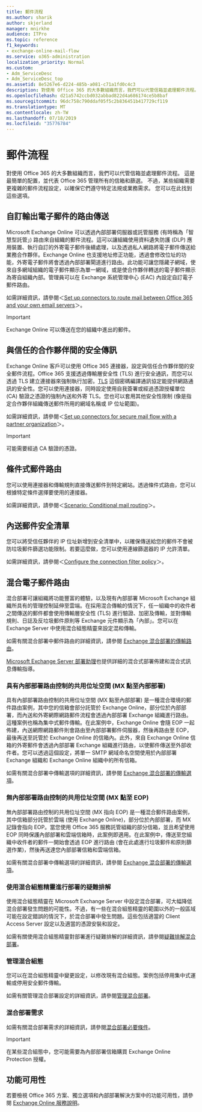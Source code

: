```yaml
---
title: 郵件流程
ms.author: sharik
author: skjerland
manager: mnirkhe
audience: ITPro
ms.topic: reference
f1_keywords:
- exchange-online-mail-flow
ms.service: o365-administration
localization_priority: Normal
ms.custom:
- Adm_ServiceDesc
- Adm_ServiceDesc_top
ms.assetid: 8e5267e6-d224-485b-a081-c71a1fd0c4c3
description: 對使用 Office 365 的大多數組織而言，我們可以代管信箱並處理郵件流程。 這是最簡單的配置，並代表 Office 365 管理所有的信箱和篩選。 不過，某些組織需要更複雜的郵件流程設定，以確保它們遵守特定法規或業務需求。 您可以在此找到這些選項。
ms.openlocfilehash: d21a5742ccbd032abbad822d4a686174ce5b8baf
ms.sourcegitcommit: 96dc758c790ddaf05f5c2b836451b417729cf119
ms.translationtype: MT
ms.contentlocale: zh-TW
ms.lasthandoff: 07/18/2019
ms.locfileid: "35776784"
---
```

# <a name="mail-flow"></a>郵件流程

對使用 Office 365 的大多數組織而言，我們可以代管信箱並處理郵件流程。 這是最簡單的配置，並代表 Office 365 管理所有的信箱和篩選。 不過，某些組織需要更複雜的郵件流程設定，以確保它們遵守特定法規或業務需求。 您可以在此找到這些選項。 
  
## <a name="custom-routing-of-outbound-email"></a>自訂輸出電子郵件的路由傳送

Microsoft Exchange Online 可以透過內部部署伺服器或託管服務 (有時稱為「智慧型託管」) 路由來自組織的郵件流程。這可以讓組織使用資料遺失防護 (DLP) 應用裝置、執行自訂的外寄電子郵件後續處理，以及透過私人網路將電子郵件傳送給業務合作夥伴。Exchange Online 也支援地址修正功能，透過會修改位址的功能，外寄電子郵件將會透過內部部署閘道進行路由。此功能可讓您隱藏子網域，使來自多網域組織的電子郵件顯示為單一網域，或是使合作夥伴轉送的電子郵件顯示為寄自組織內部。管理員可以在 Exchange 系統管理中心 (EAC) 內設定自訂電子郵件路由。
  
如需詳細資訊，請參閱＜[Set up connectors to route mail between Office 365 and your own email servers](http://technet.microsoft.com/library/2e93fd60-a5ef-4e64-8e62-2b862b2d1033.aspx)＞。
  
> [!IMPORTANT]
> Exchange Online 可以傳送在您的組織中進出的郵件。 
  
## <a name="secure-messaging-with-a-trusted-partner"></a>與信任的合作夥伴間的安全傳訊

Exchange Online 客戶可以使用 Office 365 連接器，設定與信任合作夥伴間的安全郵件流程。Office 365 支援透過傳輸層安全性 (TLS) 進行安全通訊，而您可以透過 TLS 建立連接器來強制執行加密。[TLS](https://technet.microsoft.com/en-us/library/mt163898.aspx) 這個密碼編譯通訊協定能提供網路通訊的安全性。您可以使用連接器，同時設定使用自我簽署或經過憑證授權單位 (CA) 驗證之憑證的強制內送和外寄 TLS。您也可以套用其他安全性限制 (像是指定合作夥伴組織傳送郵件所用的網域名稱或 IP 位址範圍)。 
  
如需詳細資訊，請參閱＜[Set up connectors for secure mail flow with a partner organization](http://technet.microsoft.com/library/1ce4d6a4-41ba-4d1e-9ca9-e826252c1041.aspx)＞。
  
> [!IMPORTANT]
> 可能需要經過 CA 驗證的憑證。 
  
## <a name="conditional-mail-routing"></a>條件式郵件路由

您可以使用連接器和傳輸規則直接傳送郵件到特定網站。透過條件式路由，您可以根據特定條件選擇要使用的連接器。
  
如需詳細資訊，請參閱＜[Scenario: Conditional mail routing](http://technet.microsoft.com/library/82d105e2-e955-4e03-99c3-3314a5d21a4c.aspx)＞。
  
## <a name="incoming-mail-safe-list"></a>內送郵件安全清單

您可以將受信任夥伴的 IP 位址新增到安全清單中，以確保傳送給您的郵件不會被防垃圾郵件篩選功能限制。若要這麼做，您可以使用連線篩選器的 IP 允許清單。
  
如需詳細資訊，請參閱＜[Configure the connection filter policy](http://technet.microsoft.com/library/6ae78c12-7bbe-44fa-ab13-c3768387d0e3.aspx)＞。
  
## <a name="hybrid-email-routing"></a>混合電子郵件路由

混合部署可讓組織將功能豐富的體驗，以及現有內部部署 Microsoft Exchange 組織所具有的管理控制延伸至雲端。在採用混合傳輸的情況下，任一組織中的收件者之間傳送的郵件都會使用傳輸層安全性 (TLS) 進行驗證、加密及傳輸，並對傳輸規則、日誌及反垃圾郵件原則等 Exchange 元件顯示為「內部」。您可以在 Exchange Server 中使用混合組態精靈來設定混和傳輸。
  
如需有關混合部署中郵件路由的詳細資訊，請參閱 [Exchange 混合部署的傳輸路由](https://go.microsoft.com/fwlink/p/?LinkId=271757)。
  
[Microsoft Exchange Server 部署助理](https://go.microsoft.com/fwlink/p/?LinkId=287036)也提供詳細的混合式部署佈建和混合式訊息傳輸指導。 
  
### <a name="shared-address-space-with-on-premises-routing-control-mx-points-to-on-premises"></a>具有內部部署路由控制的共用位址空間 (MX 點至內部部署)

具有內部部署路由控制的共用位址空間 (MX 點至內部部署) 是一種混合環境的郵件路由案例，其中您的信箱會部分託管於 Exchange Online，部分位於內部部署，而內送和外寄網際網路郵件流程會透過內部部署 Exchange 組織進行路由。這種案例也稱為集中式郵件傳輸。在此案例中，Exchange Online 會隨 EOP 一起佈建，內送網際網路郵件則會路由至內部部署郵件伺服器，然後再路由至 EOP，最後再送至託管於 Exchange Online 的信箱內。此外，來自 Exchange Online 信箱的外寄郵件會透過內部部署 Exchange 組織進行路由，以使郵件傳送至外部收件者。您可以透過這個設定，將單一 SMTP 網域命名空間使用於內部部署 Exchange 組織和 Exchange Online 組織中的所有信箱。 
  
如需有關混合部署中傳輸選項的詳細資訊，請參閱 [Exchange 混合部署的傳輸選項](https://go.microsoft.com/fwlink/p/?LinkID=271758)。
  
### <a name="shared-address-space-without-on-premises-routing-control-mx-points-to-eop"></a>無內部部署路由控制的共用位址空間 (MX 點至 EOP)

無內部部署路由控制的共用位址空間 (MX 指向 EOP) 是一種混合郵件路由案例，其中信箱部分託管於雲端 (使用 Exchange Online)，部分位於內部部署，而 MX 記錄會指向 EOP。當您使用 Office 365 服務託管組織的部分信箱，並且希望使用 EOP 同時保護內部部署和雲端信箱時，此案例即適用。在此案例中，傳送至您組織中收件者的郵件一開始會透過 EOP 進行路由 (會在此處進行垃圾郵件和原則篩選作業)，然後再送達您內部部署信箱和雲端信箱。 
  
如需有關混合部署中傳輸選項的詳細資訊，請參閱 [Exchange 混合部署的傳輸選項](https://go.microsoft.com/fwlink/p/?LinkID=271758)。
  
### <a name="troubleshooting-a-deployment-with-the-hybrid-configuration-wizard"></a>使用混合組態精靈進行部署的疑難排解

使用混合組態精靈在 Microsoft Exchange Server 中設定混合部署，可大幅降低混合部署發生問題的可能性。不過，有一些在混合組態精靈的範圍以外的一般區域可能在設定錯誤的情況下，於混合部署中發生問題。這些包括適當的 Client Access Server 設定以及適當的憑證安裝和設定。
  
如需有關使用混合組態精靈對部署進行疑難排解的詳細資訊，請參閱[疑難排解混合部署](https://go.microsoft.com/fwlink/p/?LinkId=271040)。
  
### <a name="managing-a-hybrid-configuration"></a>管理混合組態

您可以在混合組態精靈中變更設定，以修改現有混合組態。案例包括停用集中式運輸或停用安全郵件傳輸。
  
如需有關管理混合部署設定的詳細資訊，請參閱[管理混合部署](https://go.microsoft.com/fwlink/p/?LinkId=271044)。
  
### <a name="hybrid-deployment-requirements"></a>混合部署需求

如需有關混合部署需求的詳細資訊，請參閱[混合部署必要條件](https://go.microsoft.com/fwlink/p/?LinkId=271759)。
  
> [!IMPORTANT]
> 在某些混合組態中，您可能需要為內部部署信箱購買 Exchange Online Protection 授權。 
  
## <a name="feature-availability"></a>功能可用性

若要檢視 Office 365 方案、獨立選項和內部部署解決方案中的功能可用性，請參閱 [Exchange Online 服務說明](exchange-online-service-description.md)。
  

